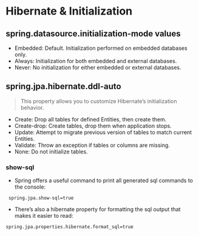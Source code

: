 # Hibernate & Initialization

## spring.datasource.initialization-mode values
- Embedded: Default. Initialization performed on embedded databases only.
- Always: Initialization for both embedded and external databases.
- Never: No initialization for either embedded or external databases.

## spring.jpa.hibernate.ddl-auto
> This property allows you to customize Hibernate’s initialization behavior.

- Create: Drop all tables for defined Entities, then create them.
- Create-drop: Create tables, drop them when application stops.
- Update: Attempt to migrate previous version of tables to match current Entities.
- Validate: Throw an exception if tables or columns are missing.
- None: Do not initialize tables.

### show-sql
- Spring offers a useful command to print all generated sql commands to the console:
``` 
 spring.jpa.show-sql=true
```
- There’s also a hibernate property for formatting the sql output that makes it easier to read:
```
spring.jpa.properties.hibernate.format_sql=true
```
